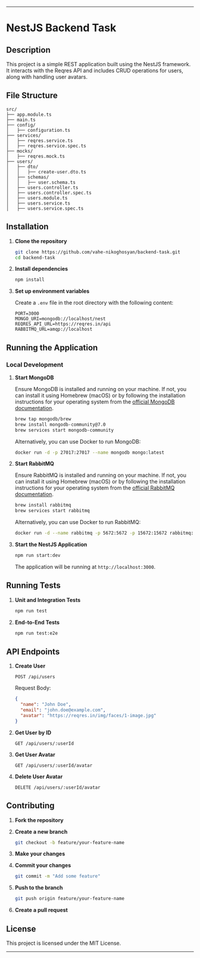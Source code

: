 
---
# NestJS Backend Task

## Description

This project is a simple REST application built using the NestJS framework. It interacts with the Reqres API and includes CRUD operations for users, along with handling user avatars.

## File Structure

```
src/
├── app.module.ts
├── main.ts
├── config/
│   ├── configuration.ts
├── services/
│   ├── reqres.service.ts
│   ├── reqres.service.spec.ts
├── mocks/
│   ├── reqres.mock.ts
├── users/
│   ├── dto/
│   │   ├── create-user.dto.ts
│   ├── schemas/
│   │   ├── user.schema.ts
│   ├── users.controller.ts
│   ├── users.controller.spec.ts
│   ├── users.module.ts
│   ├── users.service.ts
│   ├── users.service.spec.ts
```

## Installation

1. **Clone the repository**

   ```bash
   git clone https://github.com/vahe-nikoghosyan/backend-task.git
   cd backend-task
   ```

2. **Install dependencies**

   ```bash
   npm install
   ```

3. **Set up environment variables**

   Create a `.env` file in the root directory with the following content:

   ```env
   PORT=3000
   MONGO_URI=mongodb://localhost/nest
   REQRES_API_URL=https://reqres.in/api
   RABBITMQ_URL=amqp://localhost
   ```

## Running the Application

### Local Development

1. **Start MongoDB**

   Ensure MongoDB is installed and running on your machine. If not, you can install it using Homebrew (macOS) or by following the installation instructions for your operating system from the [official MongoDB documentation](https://docs.mongodb.com/manual/installation/).

   ```bash
   brew tap mongodb/brew
   brew install mongodb-community@7.0
   brew services start mongodb-community
   ```

   Alternatively, you can use Docker to run MongoDB:

   ```bash
   docker run -d -p 27017:27017 --name mongodb mongo:latest
   ```

2. **Start RabbitMQ**

   Ensure RabbitMQ is installed and running on your machine. If not, you can install it using Homebrew (macOS) or by following the installation instructions for your operating system from the [official RabbitMQ documentation](https://www.rabbitmq.com/download.html).

   ```bash
   brew install rabbitmq
   brew services start rabbitmq
   ```

   Alternatively, you can use Docker to run RabbitMQ:

   ```bash
   docker run -d --name rabbitmq -p 5672:5672 -p 15672:15672 rabbitmq:3-management
   ```

3. **Start the NestJS Application**

   ```bash
   npm run start:dev
   ```

   The application will be running at `http://localhost:3000`.

## Running Tests

1. **Unit and Integration Tests**

   ```bash
   npm run test
   ```

2. **End-to-End Tests**

   ```bash
   npm run test:e2e
   ```

## API Endpoints

1. **Create User**

   ```http
   POST /api/users
   ```

   Request Body:

   ```json
   {
     "name": "John Doe",
     "email": "john.doe@example.com",
     "avatar": "https://reqres.in/img/faces/1-image.jpg"
   }
   ```

2. **Get User by ID**

   ```http
   GET /api/users/:userId
   ```

3. **Get User Avatar**

   ```http
   GET /api/users/:userId/avatar
   ```

4. **Delete User Avatar**

   ```http
   DELETE /api/users/:userId/avatar
   ```

## Contributing

1. **Fork the repository**

2. **Create a new branch**

   ```bash
   git checkout -b feature/your-feature-name
   ```

3. **Make your changes**

4. **Commit your changes**

   ```bash
   git commit -m "Add some feature"
   ```

5. **Push to the branch**

   ```bash
   git push origin feature/your-feature-name
   ```

6. **Create a pull request**

## License

This project is licensed under the MIT License.

---

